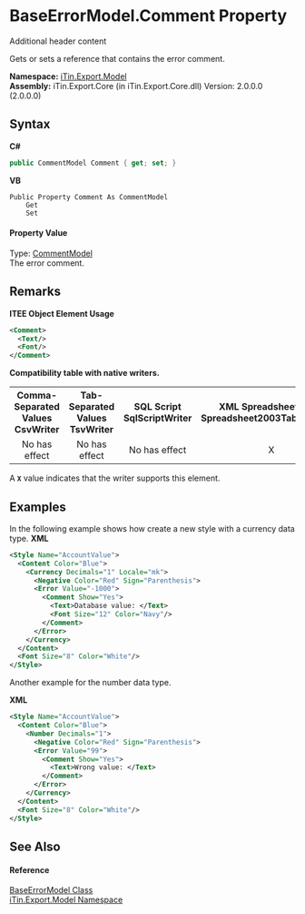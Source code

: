 # BaseErrorModel.Comment Property 
Additional header content 

Gets or sets a reference that contains the error comment.

**Namespace:**&nbsp;<a href="N_iTin_Export_Model">iTin.Export.Model</a><br />**Assembly:**&nbsp;iTin.Export.Core (in iTin.Export.Core.dll) Version: 2.0.0.0 (2.0.0.0)

## Syntax

**C#**<br />
``` C#
public CommentModel Comment { get; set; }
```

**VB**<br />
``` VB
Public Property Comment As CommentModel
	Get
	Set
```


#### Property Value
Type: <a href="T_iTin_Export_Model_CommentModel">CommentModel</a><br />The error comment.

## Remarks

**ITEE Object Element Usage**<br />
``` XML
<Comment>
  <Text/>
  <Font/>
</Comment>
```


<strong>Compatibility table with native writers.</strong><table><tr><th>Comma-Separated Values<br />CsvWriter</th><th>Tab-Separated Values<br />TsvWriter</th><th>SQL Script<br />SqlScriptWriter</th><th>XML Spreadsheet 2003<br />Spreadsheet2003TabularWriter</th></tr><tr><td align="center">No has effect</td><td align="center">No has effect</td><td align="center">No has effect</td><td align="center">X</td></tr></table> A <strong>`X`</strong> value indicates that the writer supports this element.


## Examples
In the following example shows how create a new style with a currency data type. 
**XML**<br />
``` XML
<Style Name="AccountValue">
  <Content Color="Blue">
    <Currency Decimals="1" Locale="mk">
      <Negative Color="Red" Sign="Parenthesis">
      <Error Value="-1000">
        <Comment Show="Yes">
          <Text>Database value: </Text>
          <Font Size="12" Color="Navy"/>
        </Comment>
      </Error>
    </Currency>
  </Content>
  <Font Size="8" Color="White"/>
</Style>
```

Another example for the number data type.

**XML**<br />
``` XML
<Style Name="AccountValue">
  <Content Color="Blue">
    <Number Decimals="1">
      <Negative Color="Red" Sign="Parenthesis">
      <Error Value="99">
        <Comment Show="Yes">
          <Text>Wrong value: </Text>
        </Comment>
      </Error>
    </Currency>
  </Content>
  <Font Size="8" Color="White"/>
</Style>
```


## See Also


#### Reference
<a href="T_iTin_Export_Model_BaseErrorModel">BaseErrorModel Class</a><br /><a href="N_iTin_Export_Model">iTin.Export.Model Namespace</a><br />